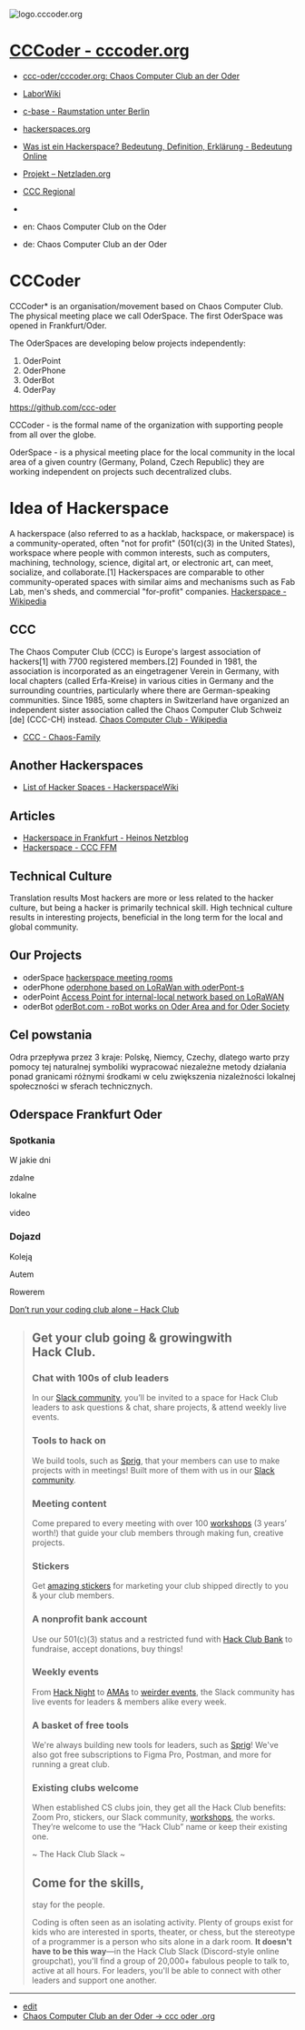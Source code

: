 ![logo.cccoder.org](https://logo.cccoder.org/9/default.png)

# [CCCoder - cccoder.org](https://www.cccoder.org/)
 
+ [ccc-oder/cccoder.org: Chaos Computer Club an der Oder](https://github.com/ccc-oder/cccoder.org)
+ [LaborWiki](https://wiki.das-labor.org/w/LABOR_Wiki)
+ [c-base - Raumstation unter Berlin](http://www.c-base.org/)
+ [hackerspaces.org](https://hackerspaces.org/)
+ [Was ist ein Hackerspace? Bedeutung, Definition, Erklärung - Bedeutung Online](https://www.bedeutungonline.de/was-ist-ein-hackerspace-bedeutung-definition-erklaerung/)
+ [Projekt – Netzladen.org](https://netzladen.org/projekt/)
+ [CCC Regional](https://www.ccc.de/regional/)
+ 


+ en: Chaos Computer Club on the Oder 
+ de: Chaos Computer Club an der Oder


# CCCoder
CCCoder* is an organisation/movement based on Chaos Computer Club.
The physical meeting place we call OderSpace.
The first OderSpace was opened in Frankfurt/Oder.

The OderSpaces are developing below projects independently:
1. OderPoint
2. OderPhone
3. OderBot
4. OderPay

https://github.com/ccc-oder

CCCoder - is the formal name of the organization with supporting people from all over the globe.

OderSpace - is a physical meeting place for the local community in the local area of a given country (Germany, Poland, Czech Republic) they are working independent on projects such decentralized clubs.


# Idea of Hackerspace

A hackerspace (also referred to as a hacklab, hackspace, or makerspace) is a community-operated, often "not for profit" (501(c)(3) in the United States), workspace where people with common interests, such as computers, machining, technology, science, digital art, or electronic art, can meet, socialize, and collaborate.[1] Hackerspaces are comparable to other community-operated spaces with similar aims and mechanisms such as Fab Lab, men's sheds, and commercial "for-profit" companies. 
[Hackerspace - Wikipedia](https://en.wikipedia.org/wiki/Hackerspace)

## CCC
The Chaos Computer Club (CCC) is Europe's largest association of hackers[1] with 7700 registered members.[2] Founded in 1981, the association is incorporated as an eingetragener Verein in Germany, with local chapters (called Erfa-Kreise) in various cities in Germany and the surrounding countries, particularly where there are German-speaking communities. Since 1985, some chapters in Switzerland have organized an independent sister association called the Chaos Computer Club Schweiz [de] (CCC-CH) instead. 
[Chaos Computer Club - Wikipedia](https://en.wikipedia.org/wiki/Chaos_Computer_Club)
+ [CCC - Chaos-Family](https://www.ccc.de/de/club/chaosfamily)


## Another Hackerspaces
+ [List of Hacker Spaces - HackerspaceWiki](https://wiki.hackerspaces.org/List_of_Hacker_Spaces)


## Articles
+ [Hackerspace in Frankfurt - Heinos Netzblog](https://blog.apel-web.de/blog/2013/03/12/hackerspace-in-frankfurt/)
+ [Hackerspace - CCC FFM](https://ccc-ffm.de/hackerspace/)


## Technical Culture

Translation results
Most hackers are more or less related to the hacker culture, but being a hacker is primarily technical skill.
High technical culture results in interesting projects, beneficial in the long term for the local and global community. 


## Our Projects

+ oderSpace [hackerspace meeting rooms](http://www.oderspace.de/)
+ oderPhone [oderphone based on LoRaWan with oderPont-s](http://www.oderphone.de/)
+ oderPoint [Access Point for internal-local network based on LoRaWAN](http://www.oderpoint.de/)
+ oderBot [oderBot.com  - roBot works on Oder Area and for Oder Society](http://www.oderbot.com/)


## Cel powstania

Odra przepływa przez 3 kraje: Polskę, Niemcy, Czechy, dlatego warto przy pomocy tej naturalnej symboliki wypracować niezależne metody działania ponad granicami różnymi środkami w celu zwiększenia nizależności lokalnej społeczności w sferach technicznych.


## Oderspace Frankfurt Oder

### Spotkania

W jakie dni

zdalne

lokalne

video


### Dojazd

Koleją

Autem

Rowerem


[Don’t run your coding club alone – Hack Club](https://hackclub.com/)

> ## Get your club going & growingwith Hack Club.
> 
> ### Chat with 100s of club leaders
> 
> In our [Slack community](https://hackclub.com/slack), you’ll be invited to a space for Hack Club leaders to ask questions & chat, share projects, & attend weekly live events.
> 
> ### Tools to hack on
> 
> We build tools, such as [Sprig](https://sprig.hackclub.com), that your members can use to make projects with in meetings! Built more of them with us in our [Slack community](https://hackclub.com/slack).
> 
> ### Meeting content
> 
> Come prepared to every meeting with over 100 [workshops](https://workshops.hackclub.com) (3 years’ worth!) that guide your club members through making fun, creative projects.
> 
> ### Stickers
> 
> Get [amazing stickers](https://hackclub.com/stickers) for marketing your club shipped directly to you & your club members.
> 
> ### A nonprofit bank account
> 
> Use our 501(c)(3) status and a restricted fund with [Hack Club Bank](https://hackclub.com/bank) to fundraise, accept donations, buy things!
> 
> ### Weekly events
> 
> From [Hack Night](https://hackclub.com/night) to [AMAs](https://hackclub.com/amas) to [weirder events](https://twitter.com/hackclub/status/1300494921997193217?s=21), the Slack community has live events for leaders & members alike every week.
> 
> ### A basket of free tools
> 
> We're always building new tools for leaders, such as [Sprig](https://sprig.hackclub.com)! We've also got free subscriptions to Figma Pro, Postman, and more for running a great club.
> 
> ### Existing clubs welcome
> 
> When established CS clubs join, they get all the Hack Club benefits: Zoom Pro, stickers, our Slack community, [workshops](https://workshops.hackclub.com/), the works. They’re welcome to use the “Hack Club” name or keep their existing one.
> 
> ~ The Hack Club Slack ~
> 
> ## Come for the skills,  
> stay for the people.
> 
> Coding is often seen as an isolating activity. Plenty of groups exist for kids who are interested in sports, theater, or chess, but the stereotype of a programmer is a person who sits alone in a dark room. **It doesn't have to be this way**—in the Hack Club Slack (Discord-style online groupchat), you'll find a group of 20,000+ fabulous people to talk to, active at all hours. For leaders, you'll be able to connect with other leaders and support one another.



---
+ [edit](https://github.com/ccc-oder/cccoder.org/edit/main/README.md)
+ [Chaos Computer Club an der Oder -> ccc oder .org](https://www.cccoder.org/)
